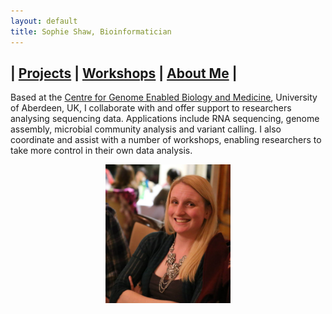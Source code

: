 ```yaml
---
layout: default
title: Sophie Shaw, Bioinformatician
---
```


## | [Projects](./projects/index.md) | [Workshops](./workshops/index.md) | [About Me](./CV/index.md) |

Based at the [Centre for Genome Enabled Biology and Medicine](http://www.abdn.ac.uk/genomics/), University of Aberdeen, UK, I collaborate with and offer support to researchers analysing sequencing data. Applications include RNA sequencing, genome assembly, microbial community analysis and variant calling. I also coordinate and assist with a number of workshops, enabling researchers to take more control in their own data analysis. 

<center><img src="./Sophie_Shaw_Photo.jpg" width="200"/></center>


